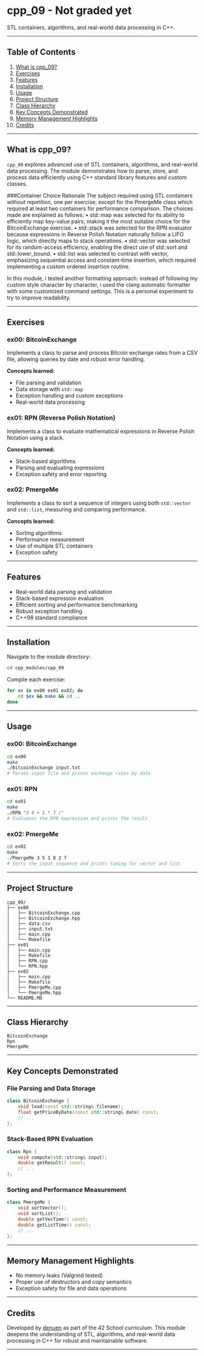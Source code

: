# cpp_09 - Not graded yet

STL containers, algorithms, and real-world data processing in C++.

---

## Table of Contents

1. [What is cpp_09?](#what-is-cpp_09)
2. [Exercises](#exercises)
3. [Features](#features)
4. [Installation](#installation)
5. [Usage](#usage)
6. [Project Structure](#project-structure)
7. [Class Hierarchy](#class-hierarchy)
8. [Key Concepts Demonstrated](#key-concepts-demonstrated)
9. [Memory Management Highlights](#memory-management-highlights)
10. [Credits](#credits)

---

## What is cpp_09?

`cpp_09` explores advanced use of STL containers, algorithms, and real-world data processing. The module demonstrates how to parse, store, and process data efficiently using C++ standard library features and custom classes. 

###Container Choice Rationale
The subject required using STL containers without repetition, one per exercise, except for the PmergeMe class which required at least two containers for performance comparison. The choices made are explained as follows:
	•	std::map was selected for its ability to efficiently map key-value pairs, making it the most suitable choice for the BitcoinExchange exercise.
	•	std::stack was selected for the RPN evaluator because expressions in Reverse Polish Notation naturally follow a LIFO logic, which directly maps to stack operations.
	•	std::vector was selected for its random-access efficiency, enabling the direct use of std::sort and std::lower_bound.
	•	std::list was selected to contrast with vector, emphasizing sequential access and constant-time insertion, which required implementing a custom ordered insertion routine.

In this module, i tested another formatting approach: instead of following my custom style character by character, i used the clang automatic formatter with some customized command settings. This is a personal experiment to try to improve readability.

---

## Exercises

### ex00: BitcoinExchange

Implements a class to parse and process Bitcoin exchange rates from a CSV file, allowing queries by date and robust error handling.

**Concepts learned:**

- File parsing and validation
- Data storage with `std::map`
- Exception handling and custom exceptions
- Real-world data processing

### ex01: RPN (Reverse Polish Notation)

Implements a class to evaluate mathematical expressions in Reverse Polish Notation using a stack.

**Concepts learned:**

- Stack-based algorithms
- Parsing and evaluating expressions
- Exception safety and error reporting

### ex02: PmergeMe

Implements a class to sort a sequence of integers using both `std::vector` and `std::list`, measuring and comparing performance.

**Concepts learned:**

- Sorting algorithms
- Performance measurement
- Use of multiple STL containers
- Exception safety

---

## Features

- Real-world data parsing and validation
- Stack-based expression evaluation
- Efficient sorting and performance benchmarking
- Robust exception handling
- C++98 standard compliance

---

## Installation

Navigate to the module directory:

```bash
cd cpp_modules/cpp_09
```

Compile each exercise:

```bash
for ex in ex00 ex01 ex02; do
	cd $ex && make && cd ..
done
```

---

## Usage

### ex00: BitcoinExchange

```bash
cd ex00
make
./BitcoinExchange input.txt
# Parses input file and prints exchange rates by date
```

### ex01: RPN

```bash
cd ex01
make
./RPN "3 4 + 2 * 7 /"
# Evaluates the RPN expression and prints the result
```

### ex02: PmergeMe

```bash
cd ex02
make
./PmergeMe 3 5 1 8 2 7
# Sorts the input sequence and prints timing for vector and list
```

---

## Project Structure

```
cpp_09/
├── ex00
│   ├── BitcoinExchange.cpp
│   ├── BitcoinExchange.hpp
│   ├── data.csv
│   ├── input.txt
│   ├── main.cpp
│   └── Makefile
├── ex01
│   ├── main.cpp
│   ├── Makefile
│   ├── RPN.cpp
│   └── RPN.hpp
├── ex02
│   ├── main.cpp
│   ├── Makefile
│   ├── PmergeMe.cpp
│   └── PmergeMe.hpp
└── README.MD
```

---

## Class Hierarchy

```
BitcoinExchange
Rpn
PmergeMe
```

---

## Key Concepts Demonstrated

### File Parsing and Data Storage

```cpp
class BitcoinExchange {
	void load(const std::string& filename);
	float getPriceByDate(const std::string& date) const;
	// ...
};
```

### Stack-Based RPN Evaluation

```cpp
class Rpn {
	void compute(std::string& input);
	double getResult() const;
	// ...
};
```

### Sorting and Performance Measurement

```cpp
class PmergeMe {
	void sortVector();
	void sortList();
	double getVecTime() const;
	double getListTime() const;
	// ...
};
```

---

## Memory Management Highlights

- No memory leaks (Valgrind tested)
- Proper use of destructors and copy semantics
- Exception safety for file and data operations

---

## Credits

Developed by [denuen](https://github.com/denuen) as part of the 42 School curriculum. This module deepens the understanding of STL, algorithms, and real-world data processing in C++ for robust and maintainable software.

---

